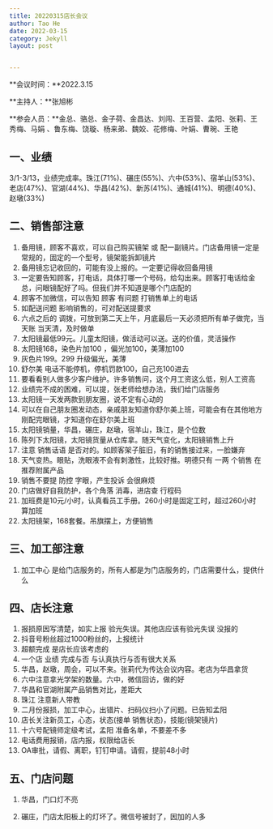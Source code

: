 ```yaml
---
title: 20220315店长会议
author: Tao He
date: 2022-03-15
category: Jekyll
layout: post


---
```


**会议时间：**2022.3.15

**主持人：**张旭彬    

**参会人员：**金总、骆总、金子荷、金昌达、刘闯、王百营、孟阳、张莉、王秀梅、马娟 、鲁东梅、饶璇、杨来弟、魏姣、花修梅、叶娟、曹琬、王艳



## 一、业绩

3/1-3/13，业绩完成率。珠江(71%)、碾庄(55%)、六中(53%)、宿羊山(53%)、老店(47%)、官湖(44%)、华昌(42%)、新苏(41%)、通城(41%)、明德(40%)、赵墩(33%)





## 二、销售部注意

1. 备用镜，顾客不喜欢，可以自己购买镜架 或 配一副镜片。门店备用镜一定是常规的，固定的一个型号，镜架能拆卸镜片
2. 备用镜忘记收回的，可能有没上报的。一定要记得收回备用镜
3. 一定要告知顾客，打电话，具体打哪一个号码，给勾出来。顾客打电话给金总，问眼镜配好了吗。但我们并不知道是哪个门店配的
4. 顾客不加微信，可以告知 顾客 有问题 打销售单上的电话
5. 如配送问题 影响销售的，可对配送提要求
6. 六点之后的 调拨，可放到第二天上午，月底最后一天必须把所有单子做完，当天账 当天清，及时做单
7. 太阳镜最低99元。儿童太阳镜，做活动可以送。送的价值，灵活操作
8. 太阳镜168，染色片加100 ，偏光加100，美薄加100
9. 灰色片199。299 升级偏光，美薄
10. 舒尔美 电话不能停机，停机罚款100，自己充100进去
11. 要看看别人做多少客户维护。许多销售问，这个月工资这么低，别人工资高
12. 业绩完不成的困难，可以提，张老师给想办法，我们给门店服务
13. 太阳镜一天发两款到朋友圈，说不定有心动的
14. 可以在自己朋友圈发动态，亲戚朋友知道你舒尔美上班，可能会有在其他地方刚配完眼镜，才知道你在舒尔美上班
15. 太阳镜销量，华昌，碾庄，赵墩，宿羊山，珠江，是个位数
16. 陈列下太阳镜，太阳镜货量从仓库拿。随天气变化，太阳镜销售上升
17. 注意 销售话语 是否对的。如顾客架子脏旧，有的销售接过来，一脸嫌弃
18. 天气变热。眼贴，洗眼液不会有刺激性，比较好推。明德只有 一两 个销售 在推荐附属产品
19. 销售不要提 防控 字眼，产生投诉 会很麻烦
20. 门店做好自我防护，各个角落 消毒，进店查 行程码
21. 加班费是10元/小时，认真看员工手册。260小时是固定工时，超过260小时 算加班
22. 太阳镜架，168套餐。吊旗摆上，方便销售


## 三、加工部注意

1. 加工中心 是给门店服务的，所有人都是为门店服务的，门店需要什么，提供什么




## 四、店长注意

1. 报损原因写清楚，如实上报 验光失误。其他店应该有验光失误 没报的
2. 抖音号粉丝超过1000粉丝的，上报统计
3. 超额完成 是店长应该考虑的
4. 一个店 业绩 完成与否 与认真执行与否有很大关系
5. 华昌，赵墩，周会，可以不来。张莉代为传达会议内容。老店为华昌拿货
6. 六中注意拿光学架的数量。六中，微信回访，做的好
7. 华昌和官湖附属产品销售对比，差距大
8. 珠江 注意新人带教
9. 二月份报损，加工中心，出错片、扫码仪扫小了问题。已告知孟阳
10. 店长关注新员工，心态，状态(接单 销售状态)，技能(镜架镜片)
11. 十六号配镜师定级考试，孟阳 准备名单，不要差不多
12. 电话费用报销，店内报，权限给店长
13. OA审批，请假、离职，钉钉申请。请假，提前48小时





## 五、门店问题

1. 华昌，门口灯不亮

2. 碾庄，门店太阳板上的灯坏了。微信号被封了，因加的人多

